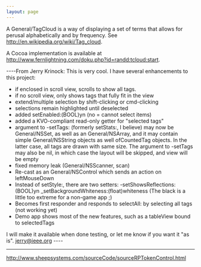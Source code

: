 ```yaml
---
layout: page
---
```


A General/TagCloud is a way of displaying a set of terms that allows for perusal alphabetically and by frequency. See http://en.wikipedia.org/wiki/Tag_cloud.

A Cocoa implementation is available at http://www.fernlightning.com/doku.php?id=randd:tcloud:start.

----From Jerry Krinock:  This is very cool.  I have several enhancements to this project:

- if enclosed in scroll view, scrolls to show all tags.
- if no scroll view, only shows tags that fully fit in the view
- extend/multiple selection by shift-clicking or cmd-clicking
- selections remain highlighted until deselected
- added setEnabled:(BOOL)yn  (no = cannot select items)
- added a KVO-compliant read-only getter for "selected tags"
- argument to -setTags: (formerly setStats:, I believe) may now be
   General/NSSet, as well as an General/NSArray, and it may contain simple
   General/NSString objects as well ofCountedTag objects.
   In the latter case, all tags are drawn with same size.
   The argument to -setTags may also be nil, in which case the
   layout will be skipped, and view will be empty
- fixed memory leak (General/NSScanner, scan)
- Re-cast as an General/NSControl which sends an action on leftMouseDown
- Instead of setStyle:, there are two setters:
     -setShowsReflections:(BOOL)yn
     _setBackgroundWhiteness:(float)whiteness
        (The black is a little too extreme for a non-game app ;)
- Becomes first responder and responds to selectAll: by
   selecting all tags (not working yet)
- Demo app shows most of the new features, such as a tableView
   bound to selectedTags

I will make it available when done testing, or let me know if you want it "as is".  jerry@ieee.org  ----


----

http://www.sheepsystems.com/sourceCode/sourceRPTokenControl.html